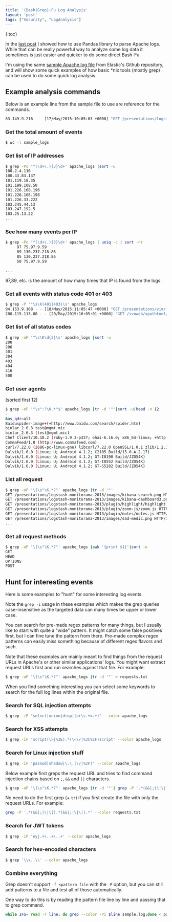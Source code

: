```yaml
---
title: '(Bash|Grep)-Fu Log Analysis'
layout: 'post'
tags: ["Security", "LogAnalysis"]
---
```

{:toc}

In the [last post](/2024/02/21/pandas-log-analysis.html) I showed how to use Pandas library to parse Apache logs. While that can be really powerful way to analyze some log data it sometimes is just easier and quicker to do some direct Bash-Fu. 

I'm using the same [sample Apache log file](https://github.com/elastic/examples/blob/master/Common%20Data%20Formats/apache_logs/apache_logs) from Elastic's Github repository, and will show some quick examples of how basic *nix tools (mostly grep) can be used to do some quick log analysis.

## Example analysis commands

Below is an example line from the sample file to use are reference for the commands.

```sh
83.149.9.216 - - [17/May/2015:10:05:03 +0000] "GET /presentations/logstash-monitorama-2013/images/kibana-search.png HTTP/1.1" 200 203023 "http://semicomplete.com/presentations/logstash-monitorama-2013/" "Mozilla/5.0 (Macintosh; Intel Mac OS X 10_9_1) AppleWebKit/537.36 (KHTML, like Gecko) Chrome/32.0.1700.77 Safari/537.36"
```

### Get the total amount of events

```sh
$ wc -l sample_logs
```

### Get list of IP addresses

```sh
$ grep -Po '^(\d+\.){3}\d+' apache_logs |sort -u
100.2.4.116
100.43.83.137
101.119.18.35
101.199.108.50
101.226.168.196
101.226.168.198
101.226.33.222
103.245.44.13
103.247.192.5
103.25.13.22
...
```

### See how many events per IP

```sh
$ grep -Po '^(\d+\.){3}\d+' apache_logs | uniq -c | sort -nr
     97 75.97.9.59
     89 130.237.218.86
     85 130.237.218.86
     50 75.97.9.59

...
```

97,89, etc. is the amount of how many times that IP is found from the logs.

### Get all events with status code 401 or 403

```sh
$ grep -P '"\s\K(401|403)\s' apache_logs 
94.153.9.168 - - [18/May/2015:11:05:47 +0000] "GET /presentations/vim/+++++++++++++++++++++++++++++++++++Result:+%E8%F1%EF%EE%EB%FC%E7%EE%E2%E0%ED+%ED%E8%EA%ED%E5%E9%EC+%22newkoversjup%22;+ReCaptcha+%E4%E5%F8%E8%F4%F0%EE%E2%E0%ED%E0;+%28JS%29;+%E7%E0%F0%E5%E3%E8%F1%F2%F0%E8%F0%EE%E2%E0%EB%E8%F1%FC;+%ED%E5+%ED%E0%F8%EB%EE%F1%FC+%F4%EE%F0%EC%FB+%E4%EB%FF+%EE%F2%EF%F0%E0%E2%EA%E8;+Result:+%EE%F8%E8%E1%EA%E0:+%22i+never+really+liked+c%27s+assert%28%29+feature.+if+an+assertion+is+violated,+it%27lltell+you+what+assertion+failed+but+completely+lacks+any+context:%22;+%ED%E5+%ED%E0%F8%EB%EE%F1%FC+%F4%EE%F0%EC%FB+%E4%EB%FF+%EE%F2%EF%F0%E0%E2%EA%E8; HTTP/1.0" 403 676 "http://www.semicomplete.com/presentations/vim/+++++++++++++++++++++++++++++++++++Result:+%E8%F1%EF%EE%EB%FC%E7%EE%E2%E0%ED+%ED%E8%EA%ED%E5%E9%EC+%22newkoversjup%22;+ReCaptcha+%E4%E5%F8%E8%F4%F0%EE%E2%E0%ED%E0;+%28JS%29;+%E7%E0%F0%E5%E3%E8%F1%F2%F0%E8%F0%EE%E2%E0%EB%E8%F1%FC;+%ED%E5+%ED%E0%F8%EB%EE%F1%FC+%F4%EE%F0%EC%FB+%E4%EB%FF+%EE%F2%EF%F0%E0%E2%EA%E8;+Result:+%EE%F8%E8%E1%EA%E0:+%22i+never+really+liked+c%27s+assert%28%29+feature.+if+an+assertion+is+violated,+it%27lltell+you+what+assertion+failed+but+completely+lacks+any+context:%22;+%ED%E5+%ED%E0%F8%EB%EE%F1%FC+%F4%EE%F0%EC%FB+%E4%EB%FF+%EE%F2%EF%F0%E0%E2%EA%E8;" "Opera/9.80 (Windows NT 6.1; WOW64; U; ru) Presto/2.10.289 Version/12.01"
208.115.113.88 - - [20/May/2015:10:05:01 +0000] "GET /svnweb/xpathtool/ HTTP/1.1" 403 305 "-" "Mozilla/5.0 (compatible; Ezooms/1.0; help@moz.com)"
```

### Get list of all status codes

```sh
$ grep -oP '"\s\K\d{3}\s' apache_logs |sort -u
200 
206 
301 
304 
403 
404 
416 
500 
```

### Get user agents 

(sorted first 12)

```sh
$ grep -oP '"\s":?\K.*"$' apache_logs |tr -d '"'|sort -u|head -n 12
-
&as_qdr=all
Baiduspider-image+(+http://www.baidu.com/search/spider.htm)
binlar_2.6.3 test@mgmt.mic
binlar_2.6.3 (test@mgmt.mic)
Chef Client/10.18.2 (ruby-1.9.3-p327; ohai-6.16.0; x86_64-linux; +http://opscode.com)
CommaFeed/1.0 (http://www.commafeed.com)
curl/7.22.0 (i686-pc-linux-gnu) libcurl/7.22.0 OpenSSL/1.0.1 zlib/1.2.3.4 libidn/1.23 librtmp/2.3
Dalvik/1.6.0 (Linux; U; Android 4.1.2; C2105 Build/15.0.A.2.17)
Dalvik/1.6.0 (Linux; U; Android 4.1.2; GT-I8190 Build/JZO54K)
Dalvik/1.6.0 (Linux; U; Android 4.1.2; GT-I8552 Build/JZO54K)
Dalvik/1.6.0 (Linux; U; Android 4.1.2; GT-S5282 Build/JZO54K)
```

### List all request

```sh
$ grep -oP '\]\s"\K.*?"' apache_logs |tr -d '"'
GET /presentations/logstash-monitorama-2013/images/kibana-search.png HTTP/1.1
GET /presentations/logstash-monitorama-2013/images/kibana-dashboard3.png HTTP/1.1
GET /presentations/logstash-monitorama-2013/plugin/highlight/highlight.js HTTP/1.1
GET /presentations/logstash-monitorama-2013/plugin/zoom-js/zoom.js HTTP/1.1
GET /presentations/logstash-monitorama-2013/plugin/notes/notes.js HTTP/1.1
GET /presentations/logstash-monitorama-2013/images/sad-medic.png HTTP/1.1
...
```

### Get all request methods

```sh
$ grep -oP '\]\s"\K.*?"' apache_logs |awk '{print $1}'|sort -u
GET
HEAD
OPTIONS
POST
```

## Hunt for interesting events

Here is some examples to "hunt" for some interesting log events.

Note the `grep -i` usage in these examples which makes the grep queries case-insensitive as the targeted data can many times be upper or lower case.

You can search for pre-made regex patterns for many things, but I usually like to start with quite a "wide" pattern.
It might catch some false positives first, but I can fine tune the pattern from there.
Pre-made complex regex patterns can easily miss something because of different regex flavors and such.

Note that these examples are mainly meant to find things from the request URLs in Apache's or other similar applications' logs. 
You might want extract request URLs first and run searches against that file. For example:

```sh
$ grep -oP '\]\s"\K.*?"' apache_logs |tr -d '"' > requests.txt
```

When you find something interesting you can select some keywords to search for the full log lines within the original file.

### Search for SQL injection attempts

```sh
$ grep -iP "select|union|drop|(or\s.+=.+)" --color apache_logs
```

### Search for XSS attempts

```sh
$ grep -iP 'script(\>|%3E).*(\<\/|%3C%2F)script' --color apache_logs
```

### Search for Linux injection stuff

```sh
$ grep -iP 'passwd|shadow|\.\.(\/|%2F)' --color apache_logs
```

Below example first greps the request URL and tries to find command injection chains based on `;`, `&&` and `||` characters.

```sh
$ grep -oP '\]\s"\K.*?"' apache_logs |tr -d '"'| grep -P '.*(&&|;|\|\|).*(&&|;|\|\|).*' --color
```

No need to do the first grep (+ `tr`) if you first create the file with only the request URLs. For example:

```sh
grep -P '.*(&&|;|\|\|).*(&&|;|\|\|).*' --color requests.txt
```

### Search for JWT tokens

```sh
$ grep -iP 'eyj.+\..+\..+' --color apache_logs
```

### Search for hex-encoded characters

```sh
$ grep '\\x..\\' --color apache_logs
```

### Combine everything

Grep doesn't support `-f <pattern file` with the `-P` option, but you can still add patterns to a file and test all of those automatically.

One way to do this is by reading the pattern file line by line and passing that to grep command.

```sh
while IFS= read -r line; do grep --color -Pi $line sample.log;done < patterns.txt
```
